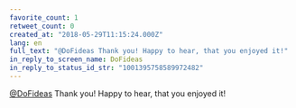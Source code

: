 ```yaml
---
favorite_count: 1
retweet_count: 0
created_at: "2018-05-29T11:15:24.000Z"
lang: en
full_text: "@DoFideas Thank you! Happy to hear, that you enjoyed it!"
in_reply_to_screen_name: DoFideas
in_reply_to_status_id_str: "1001395758589972482"
---
```


[@DoFideas](https://twitter.com/DoFideas) Thank you! Happy to hear, that you
enjoyed it!
